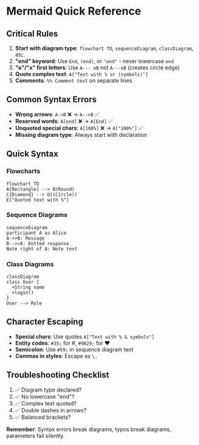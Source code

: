 # Mermaid Quick Reference

## Critical Rules
1. **Start with diagram type**: `flowchart TD`, `sequenceDiagram`, `classDiagram`, etc.
2. **"end" keyword**: Use `End`, `(end)`, or `"end"` - never lowercase `end`
3. **"o"/"x" first letters**: Use `A--- oB` not `A---oB` (creates circle edge)
4. **Quote complex text**: `A["Text with % or (symbols)"]`
5. **Comments**: `%% Comment text` on separate lines

## Common Syntax Errors
- **Wrong arrows**: `A->B` ❌ → `A-->B` ✅
- **Reserved words**: `A[end]` ❌ → `A[End]` ✅
- **Unquoted special chars**: `A[100%]` ❌ → `A["100%"]` ✅
- **Missing diagram type**: Always start with declaration

## Quick Syntax

### Flowcharts
```
flowchart TD
A[Rectangle] --> B(Round)
C{Diamond} --> D((Circle))
E["Quoted text with %"]
```

### Sequence Diagrams
```
sequenceDiagram
participant A as Alice
A->>B: Message
B-->>A: Dotted response
Note right of A: Note text
```

### Class Diagrams
```
classDiagram
class User {
  +String name
  +login()
}
User --> Role
```

## Character Escaping
- **Special chars**: Use quotes `A["Text with % & symbols"]`
- **Entity codes**: `#35;` for #, `#9829;` for ♥
- **Semicolon**: Use `#59;` in sequence diagram text
- **Commas in styles**: Escape as `\,`

## Troubleshooting Checklist
1. ✅ Diagram type declared?
2. ✅ No lowercase "end"?
3. ✅ Complex text quoted?
4. ✅ Double dashes in arrows?
5. ✅ Balanced brackets?

**Remember**: Syntax errors break diagrams, typos break diagrams, parameters fail silently.
